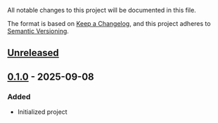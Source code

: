 All notable changes to this project will be documented in this file.

The format is based on [Keep a Changelog](https://keepachangelog.com/en/1.1.0/), and this project adheres to [Semantic Versioning](https://semver.org/spec/v2.0.0.html).

## [Unreleased]

## [0.1.0] - 2025-09-08

### Added

- Initialized project

[Unreleased]: https://github.com/tokoiwesley/CryptoTracker/compare/v0.1.0...develop
[0.1.0]: https://github.com/tokoiwesley/CryptoTracker/releases/tag/v0.1.0
